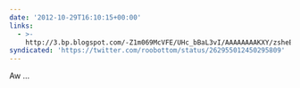 ```yaml
---
date: '2012-10-29T16:10:15+00:00'
links:
  - >-
    http://3.bp.blogspot.com/-Z1m069McVFE/UHc_bBaL3vI/AAAAAAAAKXY/zsheEalrRqU/s1600/img-sw_dead_ewok.jpg
syndicated: 'https://twitter.com/roobottom/status/262955012450295809'
---
```

Aw … 
